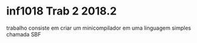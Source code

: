 # inf1018 Trab 2 2018.2

trabalho consiste em criar um minicompilador em uma linguagem simples chamada SBF

 
